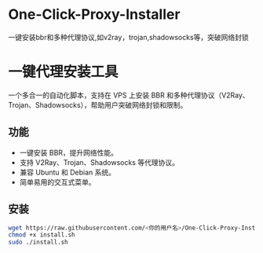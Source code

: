 # One-Click-Proxy-Installer
一键安装bbr和多种代理协议,如v2ray，trojan,shadowsocks等，突破网络封锁
# 一键代理安装工具

一个多合一的自动化脚本，支持在 VPS 上安装 BBR 和多种代理协议（V2Ray、Trojan、Shadowsocks），帮助用户突破网络封锁和限制。

## 功能
- 一键安装 BBR，提升网络性能。
- 支持 V2Ray、Trojan、Shadowsocks 等代理协议。
- 兼容 Ubuntu 和 Debian 系统。
- 简单易用的交互式菜单。

## 安装
```bash
wget https://raw.githubusercontent.com/<你的用户名>/One-Click-Proxy-Installer/main/install.sh
chmod +x install.sh
sudo ./install.sh
